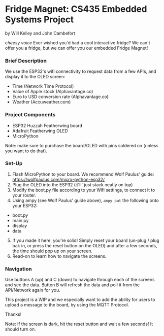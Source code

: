 # Fridge Magnet: CS435 Embedded Systems Project
by Will Kelley and John Cambefort

*cheesy voice* Ever wished you'd had a cool interactive fridge?
We can't offer you a fridge, but we can offer you our embedded Fridge Magnet!

### Brief Description

We use the ESP32's wifi connectivity to request data from a few APIs, and display it to the OLED screen:
- Time (Network Time Protocol)
- Value of Apple stock (Alphavantage.co)
- Euro to USD conversion rate (Alphavantage.co)
- Weather (Accuweather.com)

### Project Components

- ESP32 Huzzah Featherwing board
- Adafruit Featherwing OLED
- MicroPython

Note: make sure to purchase the board/OLED with pins soldered on (unless you want to do that).

### Set-Up

1. Flash MicroPython to your board. We recommend Wolf Paulus' guide: https://wolfpaulus.com/micro-python-esp32/
2. Plug the OLED into the ESP32 (it'll' just stack neatly on top)
3. Modify the boot.py file according to your Wifi settings, to connect it to your router.
4. Using ampy (see Wolf Paulus' guide above), `ampy put` the following onto your ESP32:
  - boot.py
  - main.py
  - display
  - data
5. If you made it here, you're solid! Simply reset your board (un-plug / plug bak in, or press the reset button on the OLED) and after a few seconds, the time should pop up on your screen.
6. Read-on to learn how to navigate the screens.


### Navigation
Use buttons A (up) and C (down) to navigate through each of the screens and see the data.  Button B will refresh the data and poll it from the API/Network again for you.

This project is a WIP and we especially want to add the ability for users to upload a message to the board, by using the MQTT Protocol.

Thanks!

Note: if the screen is dark, hit the reset button and wait a few seconds! It should turn on.
